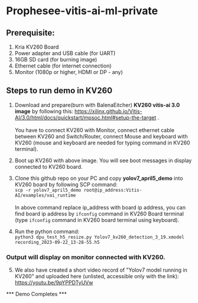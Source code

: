 # Prophesee-vitis-ai-ml-private

## Prerequisite:
1. Kria KV260 Board
2. Power adapter and USB cable (for UART)
3. 16GB SD card (for burning image)
4. Ethernet cable (for internet connection)
5. Monitor (1080p or higher,  HDMI or DP - any)


## Steps to run demo in KV260
1. Download and prepare(burn with BalenaEitcher) **KV260 vitis-ai 3.0 image** by following this:
   https://xilinx.github.io/Vitis-AI/3.0/html/docs/quickstart/mpsoc.html#setup-the-target .\
   \
   You have to connect KV260 with Monitor, connect ethernet cable between KV260 and Switch/Router, connect Mouse and keyboard with KV260 (mouse and keyboard are needed for typing command in KV260 terminal).
2. Boot up KV260 with above image. You will see boot messages in display connected to KV260 board.

3. Clone this github repo on your PC and copy **yolov7_april5_demo** into KV260 board by following SCP command:\
 ` scp -r yolov7_april5_demo root@ip_address:Vitis-AI/examples/vai_runtime ` \
\
 In above command replace ip_address with board ip address, you can find board ip address by `ifconfig` command in KV260 Board terminal (type `ifconfig` command in KV260 board terminal using keyboard). 

4. Run the python command: \
    ` python3 dpu_test_h5_resize.py Yolov7_kv260_detection_3_19.xmodel recording_2023-09-22_13-28-55.h5 `

### Output will display on  monitor connected with KV260. 

5. We also have created a short video record of "Yolov7 model running in KV260" and uploaded here (unlisted, accessible only with the link): \
   https://youtu.be/9pYPPDTyUVw

*** Demo Completes ***  
